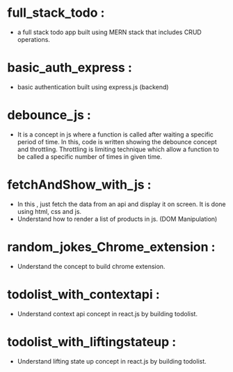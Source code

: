 # full_stack_todo :

- a full stack todo app built using MERN stack that includes CRUD operations.

# basic_auth_express :

- basic authentication built using express.js (backend)

# debounce_js :

- It is a concept in js where a function is called after waiting a specific period of time. In this, code is written showing the debounce concept and throttling. Throttling is limiting technique which allow a function to be called a specific number of times in given time.

# fetchAndShow_with_js :

- In this , just fetch the data from an api and display it on screen. It is done using html, css and js.
- Understand how to render a list of products in js. (DOM Manipulation)

# random_jokes_Chrome_extension :

- Understand the concept to build chrome extension.

# todolist_with_contextapi :

- Understand context api concept in react.js by building todolist.

# todolist_with_liftingstateup :

- Understand lifting state up concept in react.js by building todolist.
